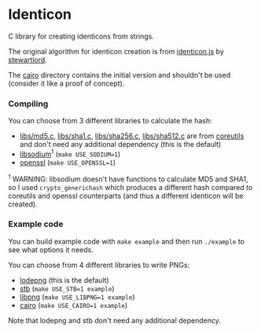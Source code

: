 # Identicon
C library for creating identicons from strings.

The original algorithm for identicon creation is from [identicon.js](https://github.com/stewartlord/identicon.js) by [stewartlord](https://github.com/stewartlord).

The [cairo](cairo) directory contains the initial version and shouldn't be used (consider it like a proof of concept).


### Compiling
You can choose from 3 different libraries to calculate the hash:
* [libs/md5.c](libs/md5.c), [libs/sha1.c](libs/sha1.c), [libs/sha256.c](libs/sha256.c), [libs/sha512.c](libs/sha512.c) are from [coreutils](http://www.gnu.org/s/coreutils) and don't need any additional dependency (this is the default)
* [libsodium](https://github.com/jedisct1/libsodium)<sup>1</sup> (`make USE_SODIUM=1`)
* [openssl](https://www.openssl.org/) (`make USE_OPENSSL=1`)

<sup>1</sup> WARNING: libsodium doesn't have functions to calculate MD5 and SHA1, so I used `crypto_generichash` which produces a different hash compared to coreutils and openssl counterparts (and thus a different identicon will be created).


### Example code
You can build example code with `make example` and then run `./example` to see what options it needs.

You can choose from 4 different libraries to write PNGs:
* [lodepng](https://github.com/lvandeve/lodepng) (this is the default)
* [stb](https://github.com/nothings/stb) (`make USE_STB=1 example`)
* [libpng](http://www.libpng.org/pub/png/libpng.html) (`make USE_LIBPNG=1 example`)
* [cairo](https://www.cairographics.org/) (`make USE_CAIRO=1 example`)

Note that lodepng and stb don't need any additional dependency.
